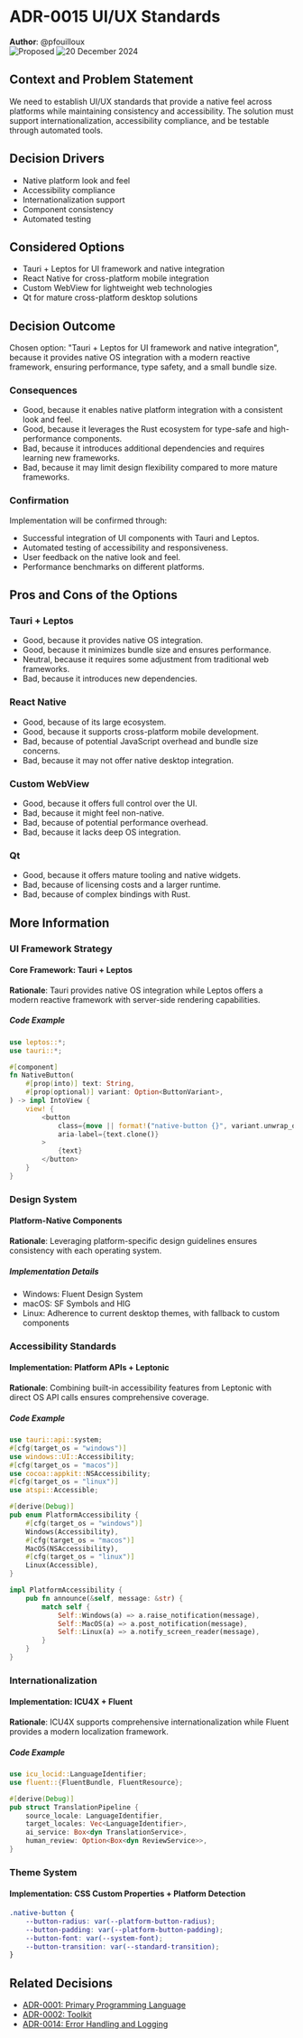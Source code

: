 # **ADR-0015** UI/UX Standards

**Author**: @pfouilloux  
![Proposed](https://img.shields.io/badge/status-proposed-yellow) ![20 December 2024](https://img.shields.io/badge/Date-20_Dec_2024-lightblue)

## Context and Problem Statement

We need to establish UI/UX standards that provide a native feel across platforms while maintaining consistency and accessibility. The solution must support internationalization, accessibility compliance, and be testable through automated tools.

## Decision Drivers

* Native platform look and feel
* Accessibility compliance
* Internationalization support
* Component consistency
* Automated testing

## Considered Options

* Tauri + Leptos for UI framework and native integration
* React Native for cross-platform mobile integration
* Custom WebView for lightweight web technologies
* Qt for mature cross-platform desktop solutions

## Decision Outcome

Chosen option: "Tauri + Leptos for UI framework and native integration", because it provides native OS integration with a modern reactive framework, ensuring performance, type safety, and a small bundle size.

### Consequences

* Good, because it enables native platform integration with a consistent look and feel.
* Good, because it leverages the Rust ecosystem for type-safe and high-performance components.
* Bad, because it introduces additional dependencies and requires learning new frameworks.
* Bad, because it may limit design flexibility compared to more mature frameworks.

### Confirmation

Implementation will be confirmed through:
* Successful integration of UI components with Tauri and Leptos.
* Automated testing of accessibility and responsiveness.
* User feedback on the native look and feel.
* Performance benchmarks on different platforms.

## Pros and Cons of the Options

### Tauri + Leptos

* Good, because it provides native OS integration.
* Good, because it minimizes bundle size and ensures performance.
* Neutral, because it requires some adjustment from traditional web frameworks.
* Bad, because it introduces new dependencies.

### React Native

* Good, because of its large ecosystem.
* Good, because it supports cross-platform mobile development.
* Bad, because of potential JavaScript overhead and bundle size concerns.
* Bad, because it may not offer native desktop integration.

### Custom WebView

* Good, because it offers full control over the UI.
* Bad, because it might feel non-native.
* Bad, because of potential performance overhead.
* Bad, because it lacks deep OS integration.

### Qt

* Good, because it offers mature tooling and native widgets.
* Bad, because of licensing costs and a larger runtime.
* Bad, because of complex bindings with Rust.

## More Information

### UI Framework Strategy

#### Core Framework: Tauri + Leptos

__Rationale__: Tauri provides native OS integration while Leptos offers a modern reactive framework with server-side rendering capabilities.

##### Code Example

```rust
use leptos::*;
use tauri::*;

#[component]
fn NativeButton(
    #[prop(into)] text: String,
    #[prop(optional)] variant: Option<ButtonVariant>,
) -> impl IntoView {
    view! {
        <button
            class={move || format!("native-button {}", variant.unwrap_or_default())}
            aria-label={text.clone()}
        >
            {text}
        </button>
    }
}
```

### Design System

#### Platform-Native Components

__Rationale__: Leveraging platform-specific design guidelines ensures consistency with each operating system.

##### Implementation Details

- Windows: Fluent Design System
- macOS: SF Symbols and HIG
- Linux: Adherence to current desktop themes, with fallback to custom components

### Accessibility Standards

#### Implementation: Platform APIs + Leptonic

__Rationale__: Combining built-in accessibility features from Leptonic with direct OS API calls ensures comprehensive coverage.

##### Code Example

```rust
use tauri::api::system;
#[cfg(target_os = "windows")]
use windows::UI::Accessibility;
#[cfg(target_os = "macos")]
use cocoa::appkit::NSAccessibility;
#[cfg(target_os = "linux")]
use atspi::Accessible;

#[derive(Debug)]
pub enum PlatformAccessibility {
    #[cfg(target_os = "windows")]
    Windows(Accessibility),
    #[cfg(target_os = "macos")]
    MacOS(NSAccessibility),
    #[cfg(target_os = "linux")]
    Linux(Accessible),
}

impl PlatformAccessibility {
    pub fn announce(&self, message: &str) {
        match self {
            Self::Windows(a) => a.raise_notification(message),
            Self::MacOS(a) => a.post_notification(message),
            Self::Linux(a) => a.notify_screen_reader(message),
        }
    }
}
```

### Internationalization

#### Implementation: ICU4X + Fluent

__Rationale__: ICU4X supports comprehensive internationalization while Fluent provides a modern localization framework.

##### Code Example

```rust
use icu_locid::LanguageIdentifier;
use fluent::{FluentBundle, FluentResource};

#[derive(Debug)]
pub struct TranslationPipeline {
    source_locale: LanguageIdentifier,
    target_locales: Vec<LanguageIdentifier>,
    ai_service: Box<dyn TranslationService>,
    human_review: Option<Box<dyn ReviewService>>,
}
```

### Theme System

#### Implementation: CSS Custom Properties + Platform Detection

```css
.native-button {
    --button-radius: var(--platform-button-radius);
    --button-padding: var(--platform-button-padding);
    --button-font: var(--system-font);
    --button-transition: var(--standard-transition);
}
```

## Related Decisions

* [ADR-0001: Primary Programming Language](adr-0001-primary-programming-language.md)
* [ADR-0002: Toolkit](adr-0002-linting-and-formatting-tools.md)
* [ADR-0014: Error Handling and Logging](adr-0014-error-handling-and-logging.md)

